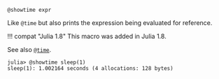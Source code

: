 ```
@showtime expr
```

Like `@time` but also prints the expression being evaluated for reference.

!!! compat "Julia 1.8"
    This macro was added in Julia 1.8.


See also [`@time`](@ref).

```julia-repl
julia> @showtime sleep(1)
sleep(1): 1.002164 seconds (4 allocations: 128 bytes)
```
